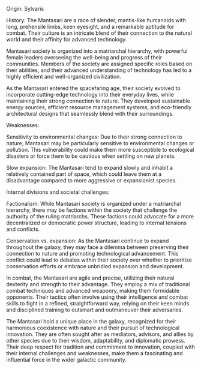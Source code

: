 Origin: Sylvaris

History: The Mantasari are a race of slender, mantis-like humanoids with long, prehensile limbs, keen eyesight, and a remarkable aptitude for combat. Their culture is an intricate blend of their connection to the natural world and their affinity for advanced technology.

Mantasari society is organized into a matriarchal hierarchy, with powerful female leaders overseeing the well-being and progress of their communities. Members of the society are assigned specific roles based on their abilities, and their advanced understanding of technology has led to a highly efficient and well-organized civilization.

As the Mantasari entered the spacefaring age, their society evolved to incorporate cutting-edge technology into their everyday lives, while maintaining their strong connection to nature. They developed sustainable energy sources, efficient resource management systems, and eco-friendly architectural designs that seamlessly blend with their surroundings.

Weaknesses:

Sensitivity to environmental changes: Due to their strong connection to nature, Mantasari may be particularly sensitive to environmental changes or pollution. This vulnerability could make them more susceptible to ecological disasters or force them to be cautious when settling on new planets.

Slow expansion: The Mantasari tend to expand slowly and inhabit a relatively contained part of space, which could leave them at a disadvantage compared to more aggressive or expansionist species.

Internal divisions and societal challenges:

Factionalism: While Mantasari society is organized under a matriarchal hierarchy, there may be factions within the society that challenge the authority of the ruling matriarchs. These factions could advocate for a more decentralized or democratic power structure, leading to internal tensions and conflicts.

Conservation vs. expansion: As the Mantasari continue to expand throughout the galaxy, they may face a dilemma between preserving their connection to nature and promoting technological advancement. This conflict could lead to debates within their society over whether to prioritize conservation efforts or embrace unbridled expansion and development.

In combat, the Mantasari are agile and precise, utilizing their natural dexterity and strength to their advantage. They employ a mix of traditional combat techniques and advanced weaponry, making them formidable opponents. Their tactics often involve using their intelligence and combat skills to fight in a refined, straightforward way, relying on their keen minds and disciplined training to outsmart and outmaneuver their adversaries.

The Mantasari hold a unique place in the galaxy, recognized for their harmonious coexistence with nature and their pursuit of technological innovation. They are often sought after as mediators, advisors, and allies by other species due to their wisdom, adaptability, and diplomatic prowess. Their deep respect for tradition and commitment to innovation, coupled with their internal challenges and weaknesses, make them a fascinating and influential force in the wider galactic community.
